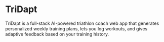 # TriDapt
TriDapt is a full-stack AI-powered triathlon coach web app that generates personalized weekly training plans, lets you log workouts, and gives adaptive feedback based on your training history.
